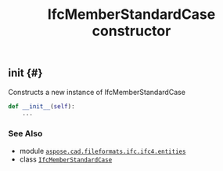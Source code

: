 ﻿---
title: IfcMemberStandardCase constructor
second_title: Aspose.CAD for Python via .NET API References
description: 
type: docs
weight: 10
url: /python-net/aspose.cad.fileformats.ifc.ifc4.entities/ifcmemberstandardcase/__init__/
is_root: false
---

## __init__ {#}

Constructs a new instance of IfcMemberStandardCase



```python
def __init__(self):
    ...
```





### See Also
* module [`aspose.cad.fileformats.ifc.ifc4.entities`](../../)
* class [`IfcMemberStandardCase`](/cad/python-net/aspose.cad.fileformats.ifc.ifc4.entities/ifcmemberstandardcase)
